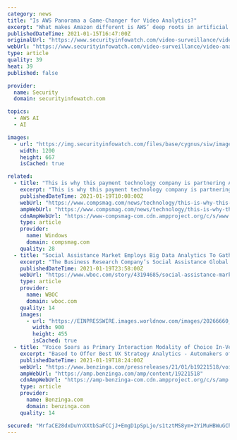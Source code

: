 ```yaml
---
category: news
title: "Is AWS Panorama a Game-Changer for Video Analytics?"
excerpt: "What makes Amazon different is AWS’ deep roots in artificial intelligence; however, it is conceivable that the two are now competitors. Much like S&ST, Panorama technology enables integrators and end-users to deploy CV applications from multiple sources ..."
publishedDateTime: 2021-01-15T16:47:00Z
originalUrl: "https://www.securityinfowatch.com/video-surveillance/video-analytics/article/21203570/is-aws-panorama-a-gamechanger-for-video-analytics"
webUrl: "https://www.securityinfowatch.com/video-surveillance/video-analytics/article/21203570/is-aws-panorama-a-gamechanger-for-video-analytics"
type: article
quality: 39
heat: 39
published: false

provider:
  name: Security
  domain: securityinfowatch.com

topics:
  - AWS AI
  - AI

images:
  - url: "https://img.securityinfowatch.com/files/base/cygnus/siw/image/2021/01/GettyImages_1199478432.5ffcc2cedffd1.png?auto=format&fit=max&w=1200"
    width: 1200
    height: 667
    isCached: true

related:
  - title: "This is why this payment technology company is partnering AI with Analytics, IT News, ET CIO"
    excerpt: "This is why this payment technology company is partnering AI with Analytics, IT News, ET CIO To stay relevant, BFSI players from"
    publishedDateTime: 2021-01-19T10:08:00Z
    webUrl: "https://www.compsmag.com/news/technology/this-is-why-this-payment-technology-company-is-partnering-ai-with-analytics-it-news-et-cio/"
    ampWebUrl: "https://www.compsmag.com/news/technology/this-is-why-this-payment-technology-company-is-partnering-ai-with-analytics-it-news-et-cio/amp/"
    cdnAmpWebUrl: "https://www-compsmag-com.cdn.ampproject.org/c/s/www.compsmag.com/news/technology/this-is-why-this-payment-technology-company-is-partnering-ai-with-analytics-it-news-et-cio/amp/"
    type: article
    provider:
      name: Windows
      domain: compsmag.com
    quality: 28
  - title: "Social Assistance Market Employs Big Data Analytics To Gather Insights For Social Services"
    excerpt: "The Business Research Company’s Social Assistance Global Market Report 2021: COVID-19 Impact and Recovery to 2030"
    publishedDateTime: 2021-01-19T23:58:00Z
    webUrl: "https://www.wboc.com/story/43194685/social-assistance-market-employs-big-data-analytics-to-gather-insights-for-social-services"
    type: article
    provider:
      name: WBOC
      domain: wboc.com
    quality: 14
    images:
      - url: "https://EINPRESSWIRE.images.worldnow.com/images/20266660_G.png?lastEditedDate=1611038615000"
        width: 900
        height: 455
        isCached: true
  - title: "Voice Soars as Primary Interaction Modality of Choice In-Vehicle, Finds Strategy Analytics"
    excerpt: "Based to Offer Best UX Strategy Analytics - Automakers of all types have largely aligned on touchscreen and voice control as the"
    publishedDateTime: 2021-01-19T18:24:00Z
    webUrl: "https://www.benzinga.com/pressreleases/21/01/b19221518/voice-soars-as-primary-interaction-modality-of-choice-in-vehicle-finds-strategy-analytics"
    ampWebUrl: "https://amp.benzinga.com/amp/content/19221518"
    cdnAmpWebUrl: "https://amp-benzinga-com.cdn.ampproject.org/c/s/amp.benzinga.com/amp/content/19221518"
    type: article
    provider:
      name: Benzinga.com
      domain: benzinga.com
    quality: 14

secured: "MrfaCE28dxDuYnXXtbSaFCCjJ+EmgD1pSpLjo/s1tztMS8ym+2YiMuHBWuGChGwAsXRpY8Z9+11l66jpCxl9/mvetyVjCODp9nOJtsdOibsfxhWHe5b0FnjTD9AY2C1KJwnXPQ3aJD4+NB803yNWUnYoRTYwtA6MDV0a2SRDo2jSIUD74UXbip4njWj/Q0iDHEfPKWZb73oDx6Ltu/Q6sSveYlOnnHPSrvVUW42ph+qTPM0WAVjd+DwxEP456jcmENs2k/xrRdYILKAn/ao91UkpSBq/FDeCJhpgveLseZK22bTqwoP+a4f+MPB6Ye5E7E4DHeQBP0cHLj4jOXQE0icDkdKYh4C+G41BbpIFqPA=;WUa/8fbH5MYXafY5S1Uobg=="
---
```



